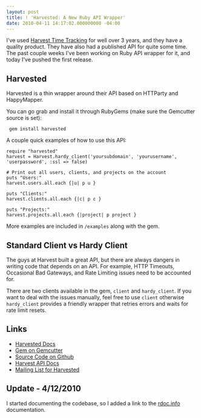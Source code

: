 ```yaml
---
layout: post
title: ! 'Harvested: A New Ruby API Wrapper'
date: 2010-04-11 14:17:02.000000000 -04:00
---
```

I've used [Harvest Time Tracking](http://www.getharvest.com/) for well over 3 years, and they have a quality product. They have also had a published API for quite some time. The past couple weeks I've been working on Ruby API wrapper for it, and today I've pushed the first release.

## Harvested ##

Harvested is a thin wrapper around their API based on HTTParty and HappyMapper.

You can go grab and install it through RubyGems (make sure the Gemcutter source is set):

     gem install harvested

A couple quick examples of how to use this API:

    require "harvested"
    harvest = Harvest.hardy_client('yoursubdomain', 'yourusername', 'userpassword', :ssl => false)

    # Print out all users, clients, and projects on the account
    puts "Users:"
    harvest.users.all.each {|u| p u }

    puts "Clients:"
    harvest.clients.all.each {|c| p c }

    puts "Projects:"
    harvest.projects.all.each {|project| p project }

More examples are included in `/examples` along with the gem.

## Standard Client vs Hardy Client ##

The guys at Harvest built a great API, but there are always dangers in writing code that depends on an API. For example, HTTP Timeouts, Occasional Bad Gateways, and Rate Limiting issues need to be accounted for.

There are two clients available in the gem, `client` and `hardy_client`. If you want to deal with the issues manually, feel free to use `client` otherwise `hardy_client` provides a friendly wrapper that retries errors and waits for rate limit resets.

## Links ##

* [Harvested Docs](http://rdoc.info/projects/zmoazeni/harvested)
* [Gem on Gemcutter](http://rubygems.org/gems/harvested)
* [Source Code on Github](http://github.com/zmoazeni/harvested)
* [Harvest API Docs](http://www.getharvest.com/api)
* [Mailing List for Harvested](http://groups.google.com/group/harvested)

## Update - 4/12/2010 ##

I started documenting the codebase, so I added a link to the [rdoc.info](http://rdoc.info) documentation.
